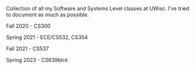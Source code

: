 Collection of all my Software and Systems Level classes at UWisc. I've tried to document as much as possible.

Fall 2020 - CS300

Spring 2021 - ECE/CS532, CS354

Fall 2021 - CS537

Spring 2023 - CS639blck